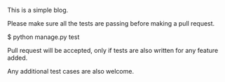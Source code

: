 This is a simple blog.

Please make sure all the tests are passing before making a pull request.

$ python manage.py test

Pull request will be accepted, only if tests are also written for any feature added.

Any additional test cases are also welcome.
